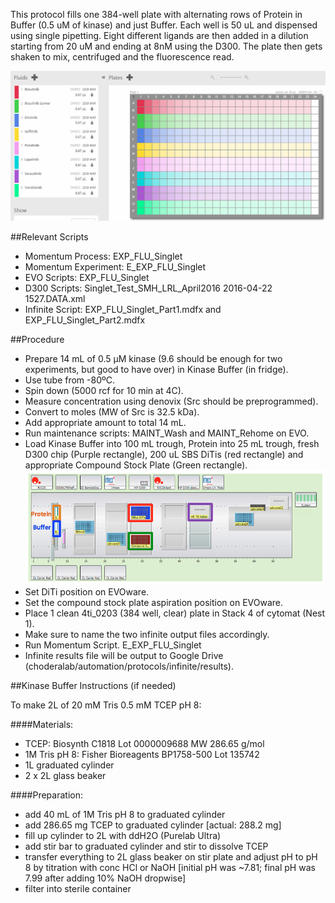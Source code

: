 
This protocol fills one 384-well plate with alternating rows of Protein in Buffer (0.5 uM of kinase) and just Buffer. Each well is 50 uL and dispensed using single pipetting. Eight different ligands are then added in a dilution starting from 20 uM and ending at 8nM using the D300. The plate then gets shaken to mix, centrifuged and the fluorescence read.

![alt text](img/Singlet_setup.png "Plate Setup")

##Relevant Scripts 
- Momentum Process: EXP_FLU_Singlet
- Momentum Experiment: E_EXP_FLU_Singlet
- EVO Scripts: EXP_FLU_Singlet
- D300 Scripts: Singlet_Test_SMH_LRL_April2016 2016-04-22 1527.DATA.xml
- Infinite Script: EXP_FLU_Singlet_Part1.mdfx and EXP_FLU_Singlet_Part2.mdfx

##Procedure
- Prepare 14 mL of 0.5 µM kinase (9.6 should be enough for two experiments, but good to have over) in Kinase Buffer (in fridge).
- Use tube from -80ºC.
- Spin down (5000 rcf for 10 min at 4C).
- Measure concentration using denovix (Src should be preprogrammed).
- Convert to moles (MW of Src is 32.5 kDa).
- Add appropriate amount to total 14 mL.
- Run maintenance scripts: MAINT_Wash and MAINT_Rehome on EVO.
- Load Kinase Buffer into 100 mL trough, Protein into 25 mL trough, fresh D300 chip (Purple rectangle), 200 uL SBS DiTis (red rectangle) and appropriate Compound Stock Plate (Green rectangle).
![alt text](img/Singlet_deck_squares.png "EVO Deck")
- Set DiTi position on EVOware.
- Set the compound stock plate aspiration position on EVOware. 
- Place 1 clean 4ti_0203 (384 well, clear) plate in Stack 4 of cytomat (Nest 1).
- Make sure to name the two infinite output files accordingly.
- Run Momentum Script. E_EXP_FLU_Singlet
- Infinite results file will be output to Google Drive (choderalab/automation/protocols/infinite/results).

##Kinase Buffer Instructions (if needed)

To make 2L of 20 mM Tris 0.5 mM TCEP pH 8:

####Materials:
- TCEP: Biosynth C1818 Lot 0000009688 MW 286.65 g/mol
- 1M Tris pH 8: Fisher Bioreagents BP1758-500 Lot 135742
- 1L graduated cylinder
- 2 x 2L glass beaker

####Preparation:
- add 40 mL of 1M Tris pH 8 to graduated cylinder
- add 286.65 mg TCEP to graduated cylinder [actual: 288.2 mg]
- fill up cylinder to 2L with ddH2O (Purelab Ultra)
- add stir bar to graduated cylinder and stir to dissolve TCEP
- transfer everything to 2L glass beaker on stir plate and adjust pH to pH 8 by titration with conc HCl or NaOH [initial pH was ~7.81; final pH was 7.99 after adding 10% NaOH dropwise]
- filter into sterile container

